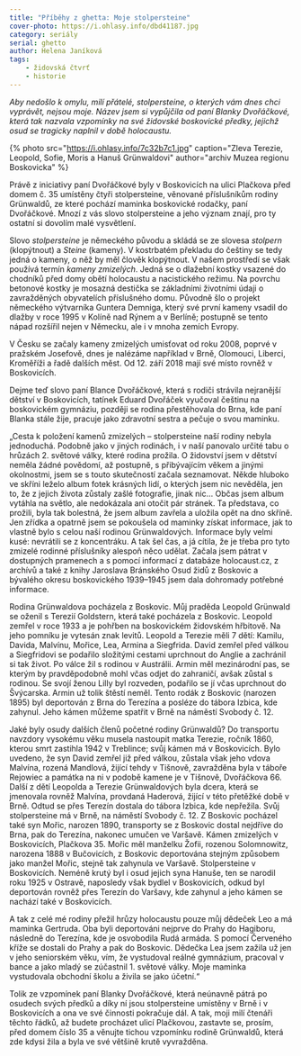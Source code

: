 ```yaml
---
title: "Příběhy z ghetta: Moje stolpersteine"
cover-photo: https://i.ohlasy.info/dbd41187.jpg
category: seriály
serial: ghetto
author: Helena Janíková
tags:
    - židovská čtvrť
    - historie
---
```


*Aby nedošlo k omylu, milí přátelé, stolpersteine, o kterých vám dnes chci vyprávět, nejsou moje. Název jsem si vypůjčila od paní Blanky Dvořáčkové, která tak nazvala vzpomínky na své židovské boskovické předky, jejichž osud se tragicky naplnil v době holocaustu.*

{% photo src="https://i.ohlasy.info/7c32b7c1.jpg" caption="Zleva Terezie, Leopold, Sofie, Moris a Hanuš Grünwaldovi" author="archiv Muzea regionu Boskovicka" %}

Právě z iniciativy paní Dvořáčkové byly v Boskovicích na ulici Plačkova před domem č. 35 umístěny čtyři stolpersteine, věnované příslušníkům rodiny Grünwaldů, ze které pochází maminka boskovické rodačky, paní Dvořáčkové. Mnozí z vás slovo stolpersteine a jeho význam znají, pro ty ostatní si dovolím malé vysvětlení.

Slovo *stolpersteine* je německého původu a skládá se ze slovesa *stolpern* (klopýtnout) a *Steine* (kameny). V kostrbatém překladu do češtiny se tedy jedná o kameny, o něž by měl člověk klopýtnout. V našem prostředí se však používá termín *kameny zmizelých*. Jedná se o dlažební kostky vsazené do chodníků před domy obětí holocaustu a nacistického režimu. Na povrchu betonové kostky je mosazná destička se základními životními údaji o zavražděných obyvatelích příslušného domu. Původně šlo o projekt německého výtvarníka Guntera Demniga, který své první kameny vsadil do dlažby v roce 1995 v Kolíně nad Rýnem a v Berlíně; postupně se tento nápad rozšířil nejen v Německu, ale i v mnoha zemích Evropy.

V Česku se začaly kameny zmizelých umisťovat od roku 2008, poprvé v pražském Josefově, dnes je nalézáme například v Brně, Olomouci, Liberci, Kroměříži a řadě dalších měst. Od 12. září 2018 mají své místo rovněž v Boskovicích.

Dejme teď slovo paní Blance Dvořáčkové, která s rodiči strávila nejranější dětství v Boskovicích, tatínek Eduard Dvořáček vyučoval češtinu na boskovickém gymnáziu, později se rodina přestěhovala do Brna, kde paní Blanka stále žije, pracuje jako zdravotní sestra a pečuje o svou maminku.

„Cesta k položení kamenů zmizelých – stolpersteine naší rodiny nebyla jednoduchá. Podobně jako v jiných rodinách, i v naší panovalo určité tabu o hrůzách 2. světové války, které rodina prožila. O židovství jsem v dětství neměla žádné povědomí, až postupně, s přibývajícím věkem a jinými okolnostmi, jsem se s touto skutečností začala seznamovat. Někde hluboko ve skříni leželo album fotek krásných lidí, o kterých jsem nic nevěděla, jen to, že z jejich života zůstaly zašlé fotografie, jinak nic… Občas jsem album vytáhla na světlo, ale nedokázala ani otočit pár stránek. Ta představa, co prožili, byla tak bolestná, že jsem album zavřela a uložila opět na dno skříně. Jen zřídka a opatrně jsem se pokoušela od maminky získat informace, jak to vlastně bylo s celou naší rodinou Grünwaldových. Informace byly velmi kusé: nevrátili se z koncentráku. A tak šel čas, a já cítila, že je třeba pro tyto zmizelé rodinné příslušníky alespoň něco udělat. Začala jsem pátrat v dostupných pramenech a s pomocí informací z databáze holocaust.cz, z archívů a také z knihy Jaroslava Bránského Osud židů z Boskovic a bývalého okresu boskovického 1939–1945 jsem dala dohromady potřebné informace.

Rodina Grünwaldova pocházela z Boskovic. Můj praděda Leopold Grünwald se oženil s Terezií Goldstern, která také pocházela z Boskovic. Leopold zemřel v roce 1933 a je pohřben na boskovickém židovském hřbitově. Na jeho pomníku je vytesán znak levitů. Leopold a Terezie měli 7 dětí: Kamilu, Davida, Malvínu, Mořice, Lea, Armina a Siegfrida. David zemřel před válkou a Siegfridovi se podařilo složitými cestami uprchnout do Anglie a zachránil si tak život. Po válce žil s rodinou v Austrálii. Armin měl mezinárodní pas, se kterým by pravděpodobně mohl včas odjet do zahraničí, avšak zůstal s rodinou. Se svojí ženou Lilly byl rozveden, podařilo se jí včas uprchnout do Švýcarska. Armin už tolik štěstí neměl. Tento rodák z Boskovic (narozen 1895) byl deportován z Brna do Terezína a posléze do tábora Izbica, kde zahynul. Jeho kámen můžeme spatřit v Brně na náměstí Svobody č. 12. 

Jaké byly osudy dalších členů početné rodiny Grünwaldů? Do transportu navzdory vysokému věku musela nastoupit matka Terezie, ročník 1860, kterou smrt zastihla 1942 v Treblince; svůj kámen má v Boskovicích. Bylo uvedeno, že syn David zemřel již před válkou, zůstala však jeho vdova Malvína, rozená Mandlová, žijící tehdy v Tišnově, zavražděna byla v táboře Rejowiec a památka na ni v podobě kamene je v Tišnově, Dvořáčkova 66. Další z dětí Leopolda a Terezie Grünwaldových byla dcera, která se jmenovala rovněž Malvína, provdaná Haderová, žijící v této přetěžké době v Brně. Odtud se přes Terezín dostala do tábora Izbica, kde nepřežila. Svůj stolpersteine má v Brně, na náměstí Svobody č. 12. Z Boskovic pocházel také syn Mořic, narozen 1890, transporty se z Boskovic dostal nejdříve do Brna, pak do Terezína, nakonec umučen ve Varšavě. Kámen zmizelých v Boskovicích, Plačkova 35. Mořic měl manželku Žofii, rozenou Solomnowitz, narozena 1888 v Bučovicích, z Boskovic deportována stejným způsobem jako manžel Mořic, stejně tak zahynula ve Varšavě. Stolpersteine v Boskovicích. Neméně krutý byl i osud jejich syna Hanuše, ten se narodil roku 1925 v Ostravě, naposledy však bydlel v Boskovicích, odkud byl deportován rovněž přes Terezín do Varšavy, kde zahynul a jeho kámen se nachází také v Boskovicích.

A tak z celé mé rodiny přežil hrůzy holocaustu pouze můj dědeček Leo a má maminka Gertruda. Oba byli deportováni nejprve do Prahy do Hagiboru, následně do Terezína, kde je osvobodila Rudá armáda. S pomocí Červeného kříže se dostali do Prahy a pak do Boskovic. Dědečka Lea jsem zažila už jen v jeho seniorském věku, vím, že vystudoval reálné gymnázium, pracoval v bance a jako mladý se zúčastnil 1. světové války. Moje maminka vystudovala obchodní školu a živila se jako účetní.“

Tolik ze vzpomínek paní Blanky Dvořáčkové, která neúnavně pátrá po osudech svých předků a díky ní jsou stolpersteine umístěny v Brně i v Boskovicích a ona ve své činnosti pokračuje dál. A tak, moji milí čtenáři těchto řádků, až budete procházet ulicí Plačkovou, zastavte se, prosím, před domem číslo 35 a věnujte tichou vzpomínku rodině Grünwaldů, která zde kdysi žila a byla ve své většině krutě vyvražděna.
